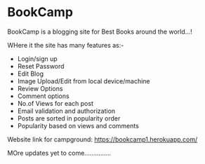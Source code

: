 # BookCamp

BookCamp is a blogging site for Best Books around the world...!

WHere it the site has many features as:-

* Login/sign up
* Reset Password
* Edit Blog
* Image Upload/Edit from local device/machine
* Review Options
* Comment options
* No.of Views for each post
* Email validation and authorization
* Posts are sorted in popularity order
* Popularity based on views and comments

Website link for campground:
https://bookcamp1.herokuapp.com/

MOre updates yet to come...............